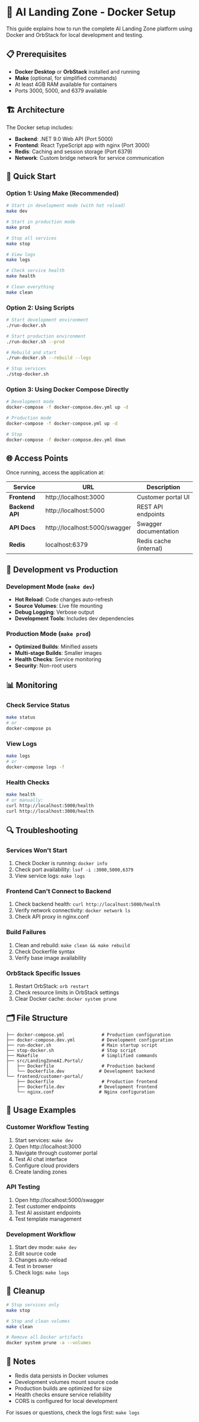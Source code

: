 # 🚀 AI Landing Zone - Docker Setup

This guide explains how to run the complete AI Landing Zone platform using Docker and OrbStack for local development and testing.

## 📋 Prerequisites

- **Docker Desktop** or **OrbStack** installed and running
- **Make** (optional, for simplified commands)
- At least 4GB RAM available for containers
- Ports 3000, 5000, and 6379 available

## 🏗️ Architecture

The Docker setup includes:

- **Backend**: .NET 9.0 Web API (Port 5000)
- **Frontend**: React TypeScript app with nginx (Port 3000)
- **Redis**: Caching and session storage (Port 6379)
- **Network**: Custom bridge network for service communication

## 🚀 Quick Start

### Option 1: Using Make (Recommended)

```bash
# Start in development mode (with hot reload)
make dev

# Start in production mode
make prod

# Stop all services
make stop

# View logs
make logs

# Check service health
make health

# Clean everything
make clean
```

### Option 2: Using Scripts

```bash
# Start development environment
./run-docker.sh

# Start production environment
./run-docker.sh --prod

# Rebuild and start
./run-docker.sh --rebuild --logs

# Stop services
./stop-docker.sh
```

### Option 3: Using Docker Compose Directly

```bash
# Development mode
docker-compose -f docker-compose.dev.yml up -d

# Production mode
docker-compose -f docker-compose.yml up -d

# Stop
docker-compose -f docker-compose.dev.yml down
```

## 🌐 Access Points

Once running, access the application at:

| Service | URL | Description |
|---------|-----|-------------|
| **Frontend** | http://localhost:3000 | Customer portal UI |
| **Backend API** | http://localhost:5000 | REST API endpoints |
| **API Docs** | http://localhost:5000/swagger | Swagger documentation |
| **Redis** | localhost:6379 | Redis cache (internal) |

## 🔧 Development vs Production

### Development Mode (`make dev`)
- **Hot Reload**: Code changes auto-refresh
- **Source Volumes**: Live file mounting
- **Debug Logging**: Verbose output
- **Development Tools**: Includes dev dependencies

### Production Mode (`make prod`)
- **Optimized Builds**: Minified assets
- **Multi-stage Builds**: Smaller images
- **Health Checks**: Service monitoring
- **Security**: Non-root users

## 📊 Monitoring

### Check Service Status
```bash
make status
# or
docker-compose ps
```

### View Logs
```bash
make logs
# or
docker-compose logs -f
```

### Health Checks
```bash
make health
# or manually:
curl http://localhost:5000/health
curl http://localhost:3000/health
```

## 🔍 Troubleshooting

### Services Won't Start
1. Check Docker is running: `docker info`
2. Check port availability: `lsof -i :3000,5000,6379`
3. View service logs: `make logs`

### Frontend Can't Connect to Backend
1. Check backend health: `curl http://localhost:5000/health`
2. Verify network connectivity: `docker network ls`
3. Check API proxy in nginx.conf

### Build Failures
1. Clean and rebuild: `make clean && make rebuild`
2. Check Dockerfile syntax
3. Verify base image availability

### OrbStack Specific Issues
1. Restart OrbStack: `orb restart`
2. Check resource limits in OrbStack settings
3. Clear Docker cache: `docker system prune`

## 🗂️ File Structure

```
├── docker-compose.yml              # Production configuration
├── docker-compose.dev.yml          # Development configuration
├── run-docker.sh                   # Main startup script
├── stop-docker.sh                  # Stop script
├── Makefile                        # Simplified commands
├── src/LandingZoneAI.Portal/
│   ├── Dockerfile                  # Production backend
│   └── Dockerfile.dev             # Development backend
└── frontend/customer-portal/
    ├── Dockerfile                  # Production frontend
    ├── Dockerfile.dev             # Development frontend
    └── nginx.conf                 # Nginx configuration
```

## 🎯 Usage Examples

### Customer Workflow Testing
1. Start services: `make dev`
2. Open http://localhost:3000
3. Navigate through customer portal
4. Test AI chat interface
5. Configure cloud providers
6. Create landing zones

### API Testing
1. Open http://localhost:5000/swagger
2. Test customer endpoints
3. Test AI assistant endpoints
4. Test template management

### Development Workflow
1. Start dev mode: `make dev`
2. Edit source code
3. Changes auto-reload
4. Test in browser
5. Check logs: `make logs`

## 🧹 Cleanup

```bash
# Stop services only
make stop

# Stop and clean volumes
make clean

# Remove all Docker artifacts
docker system prune -a --volumes
```

## 📝 Notes

- Redis data persists in Docker volumes
- Development volumes mount source code
- Production builds are optimized for size
- Health checks ensure service reliability
- CORS is configured for local development

For issues or questions, check the logs first: `make logs`